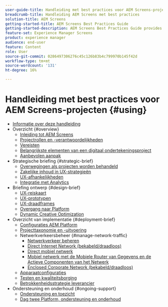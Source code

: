```yaml
---
user-guide-title: Handleiding met best practices voor AEM Screens-projecten
breadcrumb-title: Handleiding AEM Screens met best practices
solution-title: AEM Screens
getting-started-title: AEM Screens Best Practices Guide
getting-started-description: AEM Screens Best Practices Guide provides guidance on how to successfully plan and execute an AEM Screens project.
feature-set: Experience Manager Screens
product: experience manager
audience: end-user
feature: Content
role: User
source-git-commit: 0286497306276c45c126b83b4c799970b145f42d
workflow-type: tm+mt
source-wordcount: '131'
ht-degree: 16%

---
```



# Handleiding met best practices voor AEM Screens-projecten {#using}

+ [Informatie over deze handleiding](about-guide.md)
+ Overzicht {#overview}
   + [Inleiding tot AEM Screens](introduction.md)
   + [Projectrollen en -verantwoordelijkheden](roles-responsibilities.md)
   + [Vereisten](pre-requisites.md)
   + [Belangrijkste elementen van een digitaal ondertekeningsproject](getting-started-digital-signage.md)
   + [Aanbevolen aanpak](recommended-approach.md)
+ Strategische briefing {#strategic-brief}
   + [Overwegingen als projecten worden behandeld](pre-sales-considerations.md)
   + [Zakelijke inhoud in UX-strategieën](business-content-strategy.md)
   + [UX-afhankelijkheden](ux-dependencies.md)
   + [Integratie met Analytics](analytics.md)
+ Briefing ontwerp {#design-brief}
   + [UX-reiskaart](journey-map.md)
   + [UX-prototypen](prototypes.md)
   + [UX-draadframes](wireframes.md)
   + [Overgang naar Platform](transition-platform.md)
   + [Dynamic Creative Optimization](dynamic-creative-optimizations.md)
+ Overzicht van implementatie {#deployment-brief}
   + [Configuraties AEM Platform](aem-platform-configurations.md)
   + [Projecttaxonomie en -uitvoering](project-taxonomy-implementation.md)
   + Netwerkverkeersbeheer {#manage-network-traffic}
      + [Netwerkverkeer beheren](/help/using/managing-network-traffic.md)
      + [Direct Internet Network (bekabeld/draadloos)](/help/using/direct-internet-network.md)
      + [Direct mobiel netwerk](/help/using/mobile-network.md)
      + [Mobiel netwerk met de Mobiele Router van Gegevens en de Actieve Componenten van het Netwerk](/help/using/mobile-network-router.md)
      + [Enclosed Corporate Network (bekabeld/draadloos)](/help/using/enclosed-corporate-network.md)
   + [Apparaatconfiguraties](device-configurations.md)
   + [Testen en kwaliteitsborging](testing-quality-assurance.md)
   + [Betrokkenheidsstrategie leverancier](vendor-engagement.md)
+ Ondersteuning en onderhoud {#ongoing-support}
   + [Ondersteuning en toezicht](support-monitoring.md)
   + [Dag twee Platform, ondersteuning en onderhoud](day-two-support-maintenance.md)
